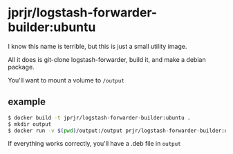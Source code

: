 # jprjr/logstash-forwarder-builder:ubuntu

I know this name is terrible, but this is just a small utility image.

All it does is git-clone logstash-forwarder, build it, and make a debian
package.

You'll want to mount a volume to `/output`

## example

```bash
$ docker build -t jprjr/logstash-forwarder-builder:ubuntu .
$ mkdir output
$ docker run -v $(pwd)/output:/output prjr/logstash-forwarder-builder:ubuntu
```

If everything works correctly, you'll have a .deb file in `output`
